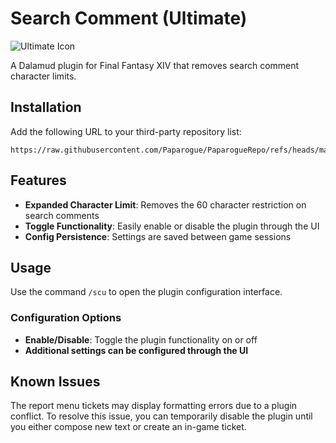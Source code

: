 # Search Comment (Ultimate)
![Ultimate Icon](https://raw.github.com/Paparogue/SearchCommentUltimate/ef0a47920387ed29b2a599572156bbe9cfab4ea9/CommentSearch.png)

A Dalamud plugin for Final Fantasy XIV that removes search comment character limits.

## Installation
Add the following URL to your third-party repository list:
```
https://raw.githubusercontent.com/Paparogue/PaparogueRepo/refs/heads/main/repo.json
```

## Features
- **Expanded Character Limit**: Removes the 60 character restriction on search comments
- **Toggle Functionality**: Easily enable or disable the plugin through the UI
- **Config Persistence**: Settings are saved between game sessions

## Usage
Use the command `/scu` to open the plugin configuration interface.

### Configuration Options
- **Enable/Disable**: Toggle the plugin functionality on or off
- **Additional settings can be configured through the UI**

## Known Issues
The report menu tickets may display formatting errors due to a plugin conflict. To resolve this issue, you can temporarily disable the plugin until you either compose new text or create an in-game ticket.

